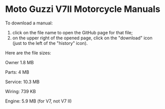 # Moto Guzzi V7II Motorcycle Manuals

To download a manual:

1. click on the file name to open the GitHub page for that file;
2. on the upper right of the opened page, click on the "download" icon (just to the left of the "history" icon).

Here are the file sizes:

Owner 1.8 MB

Parts: 4 MB

Service: 10.3 MB

Wiring: 739 KB

Engine: 5.9 MB (for V7, not V7 II)


